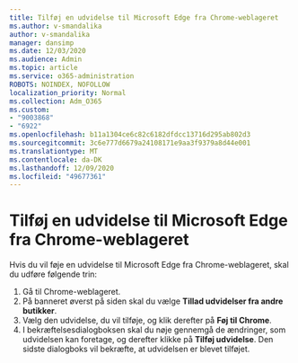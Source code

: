```yaml
---
title: Tilføj en udvidelse til Microsoft Edge fra Chrome-weblageret
ms.author: v-smandalika
author: v-smandalika
manager: dansimp
ms.date: 12/03/2020
ms.audience: Admin
ms.topic: article
ms.service: o365-administration
ROBOTS: NOINDEX, NOFOLLOW
localization_priority: Normal
ms.collection: Adm_O365
ms.custom:
- "9003868"
- "6922"
ms.openlocfilehash: b11a1304ce6c82c6182dfdcc13716d295ab802d3
ms.sourcegitcommit: 3c6e777d6679a24108171e9aa3f9379a8d44e001
ms.translationtype: MT
ms.contentlocale: da-DK
ms.lasthandoff: 12/09/2020
ms.locfileid: "49677361"
---
```

# <a name="add-an-extension-to-microsoft-edge-from-the-chrome-web-store"></a>Tilføj en udvidelse til Microsoft Edge fra Chrome-weblageret

Hvis du vil føje en udvidelse til Microsoft Edge fra Chrome-weblageret, skal du udføre følgende trin:

1. Gå til Chrome-weblageret.
2. På banneret øverst på siden skal du vælge **Tillad udvidelser fra andre butikker**.
3. Vælg den udvidelse, du vil tilføje, og klik derefter på **Føj til Chrome**.
4. I bekræftelsesdialogboksen skal du nøje gennemgå de ændringer, som udvidelsen kan foretage, og derefter klikke på **Tilføj udvidelse**.
Den sidste dialogboks vil bekræfte, at udvidelsen er blevet tilføjet.
